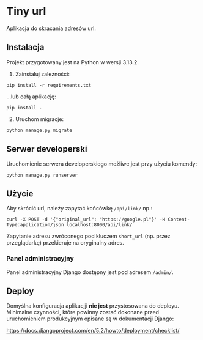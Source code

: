 # Tiny url

Aplikacja do skracania adresów url.

## Instalacja

Projekt przygotowany jest na Python w wersji 3.13.2.

1. Zainstaluj zależności:

```commandline
pip install -r requirements.txt
```

...lub całą aplikację:

```commandline
pip install .
```

2. Uruchom migracje:

 ```commandline
python manage.py migrate
```

## Serwer developerski

Uruchomienie serwera developerskiego możliwe jest przy użyciu komendy:

```commandline
python manage.py runserver
```

## Użycie

Aby skrócić url, należy zapytać końcówkę `/api/link/` np.:

```commandline
curl -X POST -d '{"original_url": "https://google.pl"}' -H Content-Type:application/json localhost:8000/api/link/
```

Zapytanie adresu zwróconego pod kluczem `short_url` (np. przez przeglądarkę) przekieruje na oryginalny adres.

### Panel administracyjny

Panel administracyjny Django dostępny jest pod adresem `/admin/`.

## Deploy

Domyślna konfiguracja aplikacjji **nie jest** przystosowana do deployu. Minimalne czynności, które powinny zostać
dokonane przed uruchomieniem produkcyjnym opisane są w dokumentacji Django:

https://docs.djangoproject.com/en/5.2/howto/deployment/checklist/